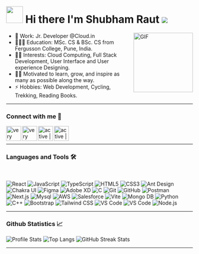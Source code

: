 # <img src="https://github.com/TheDudeThatCode/TheDudeThatCode/blob/master/Assets/Developer.gif" width="45" /> Hi there I'm Shubham Raut      <img id="preview" src="https://komarev.com/ghpvc/?username=Shubhamraut01&color=grey">


<img align="right" alt="GIF" height="160px" src="https://media.giphy.com/media/du3J3cXyzhj75IOgvA/giphy.gif" />


- 🏢 Work: Jr. Developer @Cloud.in
- 🧑🏻‍🎓 Education: MSc. CS & BSc. CS from Fergusson College, Pune, India.
- 👨‍💻 Interests: Cloud Computing, Full Stack Development, User Interface and User experience Designing.
- 💪🏼 Motivated to learn, grow, and inspire as many as possible along the way.
- ⚡ Hobbies: Web Development, Cycling, Trekking, Reading Books.

---
### Connect with me 📝 

[<img align="left" alt="very active | Portfolio" height="40px" src="https://img.icons8.com/color/48/000000/globe.png"/>][portfolio]
[<img align="left" alt="very active | LinkedIn" height="40px" src="https://img.icons8.com/color/48/000000/linkedin.png"/>][linkedin]
[<img align="left" alt="active | Instagram" height="40px" src="https://img.icons8.com/fluency/48/000000/instagram-new.png" />][instagram]
[<img align="left" alt="active | Email" height="40px" src="https://img.icons8.com/fluency/48/000000/email-open.png" />][email]

<br/>
<br/>

---

### Languages and Tools 🛠 
<br/>



![React](http://img.shields.io/badge/-react-61DAFB?style=for-the-badge&logo=react&logoColor=ffffff)
![JavaScript](http://img.shields.io/badge/-JavaScript-F7DF1E?style=for-the-badge&logo=javascript&logoColor=000000)
![TypeScript](http://img.shields.io/badge/-TypeScript-007ACC?style=for-the-badge&logo=typescript&logoColor=ffffff) 
![HTML5](https://img.shields.io/badge/-HTML5-%23E44D27?style=for-the-badge&logo=html5&logoColor=ffffff)
![CSS3](https://img.shields.io/badge/-CSS3-%231572B6?style=for-the-badge&logo=css3)
![Ant Design](http://img.shields.io/badge/-Ant%20Design-0170FE?style=for-the-badge&logo=ant-design&logoColor=ffffff)
![Chakra UI](http://img.shields.io/badge/-Chakra%20UI-319795?style=for-the-badge&logo=chakra-ui&logoColor=ffffff)
![Figma](http://img.shields.io/badge/-figma-FF00FF?style=for-the-badge&logo=figma&logoColor=ffffff)
![Adobe XD](http://img.shields.io/badge/-Adobe%20XD-8a2846?style=for-the-badge&logo=adobe-xd&logoColor=ffffff)
![C](http://img.shields.io/badge/-C-03599c?style=for-the-badge&logo=c&logoColor=ffffff)
![Git](https://img.shields.io/badge/-Git-%23F05032?style=for-the-badge&logo=git&logoColor=%23ffffff)
![GitHub](https://img.shields.io/badge/-GitHub-181717?style=for-the-badge&logo=github)
![Postman](http://img.shields.io/badge/-Postman-ff6c37?style=for-the-badge&logo=postman&logoColor=ffffff)
![Next.js](http://img.shields.io/badge/-Next.js_with_Express-000000?style=for-the-badge&logo=next.js&logoColor=ffffff&labelColor=000000)
![Mysql](http://img.shields.io/badge/-mysql-3776AB?style=for-the-badge&logo=mysql&logoColor=ffffff)
![AWS](https://img.shields.io/badge/Amazon_AWS-232F3E?style=for-the-badge&logo=amazon-aws&logoColor=white)
![Salesforce](http://img.shields.io/badge/-Salesforce-00A1E0?style=for-the-badge&logo=salesforce&logoColor=ffffff)
![Vite](http://img.shields.io/badge/-Vite-646CFF?style=for-the-badge&logo=vite&logoColor=ffffff)
![Mongo DB](https://img.shields.io/badge/MongoDB-4EA94B?style=for-the-badge&logo=mongodb&logoColor=white)
![Python](http://img.shields.io/badge/-Python-ffcc00?style=for-the-badge&logo=python&logoColor=ffffff)
![C++](https://img.shields.io/badge/C%2B%2B-00599C?style=for-the-badge&logo=c%2B%2B&logoColor=white)
![Bootstrap](https://img.shields.io/badge/-Bootstrap-563D7C?style=for-the-badge&logo=Bootstrap)
![Tailwind CSS](http://img.shields.io/badge/-Tailwind%20CSS-38B2AC?style=for-the-badge&logo=tailwind-css&logoColor=ffffff)
![VS Code](http://img.shields.io/badge/-VS%20Code-007ACC?style=for-the-badge&logo=visual-studio-code&logoColor=ffffff)
![VS Code](http://img.shields.io/badge/-Visual%20Studio%20Code-007ACC?style=for-the-badge&logo=visual-studio-code&logoColor=ffffff)
![Node.js](http://img.shields.io/badge/-Node.js-339933?style=for-the-badge&logo=node.js&logoColor=ffffff)

<!-- ![FastAPI](http://img.shields.io/badge/-FastAPI-009688?style=for-the-badge&logo=fastapi&logoColor=ffffff) -->
<!-- ![express JS](http://img.shields.io/badge/-express-606060?style=for-the-badge&logo=express&logoColor=ffffff) -->
<!-- ![Android Studio](http://img.shields.io/badge/-Android%20Studio-55a630?style=for-the-badge&logo=android-studio&logoColor=ffffff) -->
<!-- ![Django](http://img.shields.io/badge/-Django-092e20?style=for-the-badge&logo=django&logoColor=ffffff) -->
<!-- ![Material-UI](http://img.shields.io/badge/-Material--UI-0081CB?style=for-the-badge&logo=material-ui&logoColor=ffffff) -->
<!-- ![Microsoft Azure](http://img.shields.io/badge/-Microsoft%20Azure-0089D6?style=for-the-badge&logo=microsoft-azure&logoColor=ffffff) -->
<!-- ![Google Cloud Platform](http://img.shields.io/badge/-Google%20Cloud%20Platform-4285F4?style=for-the-badge&logo=google-cloud&logoColor=ffffff) -->








---


### Github Statistics 📈 

![Profile Stats](https://github-readme-stats.vercel.app/api?username=Shubhamraut01&show_icons=true&theme=default_repocard&cache_seconds=86400)
![Top Langs](https://github-readme-stats.vercel.app/api/top-langs/?username=Shubhamraut01&langs_count=10&theme=default_repocard&layout=compact)
![GitHub Streak Stats](https://github-readme-streak-stats.herokuapp.com/?user=Shubhamraut01&theme=default_repocard)







[portfolio]: https://shubhamraut.me
[instagram]: https://www.instagram.com/shubhamrautxp
[linkedin]: https://www.linkedin.com/in/shubhamrautpune/
[email]: <mailto: shubhamrao12321@gmail.com>


---

<br/>

